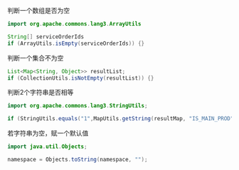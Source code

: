 判断一个数组是否为空

```java
import org.apache.commons.lang3.ArrayUtils

String[] serviceOrderIds
if (ArrayUtils.isEmpty(serviceOrderIds)) {}
```

判断一个集合不为空

```java
List<Map<String, Object>> resultList;
if (CollectionUtils.isNotEmpty(resultList)) {}
```

判断2个字符串是否相等

```java
import org.apache.commons.lang3.StringUtils;

if (StringUtils.equals("1",MapUtils.getString(resultMap, "IS_MAIN_PROD"))){}
```

若字符串为空，赋一个默认值

```java
import java.util.Objects;

namespace = Objects.toString(namespace, "");
```


